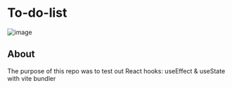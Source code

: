 # To-do-list
![image](https://user-images.githubusercontent.com/67249759/194728470-bce40b79-8352-459b-bb7a-45ca2d6f5367.png)

## About
The purpose of this repo was to test out React hooks: useEffect & useState with vite bundler
